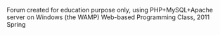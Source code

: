 Forum created for education purpose only, using PHP+MySQL+Apache server on Windows (the WAMP)
Web-based Programming Class, 2011 Spring